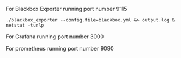 For Blackbox Exporter running port number 9115
```
./blackbox_exporter --config.file=blackbox.yml &> output.log &
netstat -tunlp
```
For Grafana running port number 3000

For prometheus running port number 9090
